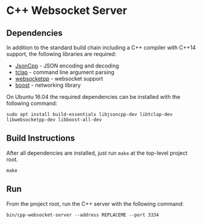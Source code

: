 # C++ Websocket Server

## Dependencies

In addition to the standard build chain including a C++ compiler with C++14 support, the following libraries are required:

* [JsonCpp](https://github.com/open-source-parsers/jsoncpp) - JSON encoding and decoding
* [tclap](http://tclap.sourceforge.net/) - command line argument parsing
* [websocketpp](https://github.com/zaphoyd/websocketpp) - websocket support
* [boost](http://www.boost.org/) - networking library

On Ubuntu 16.04 the required dependencies can be installed with the following command:

```
sudo apt install build-essentials libjsoncpp-dev libtclap-dev libwebsocketpp-dev libboost-all-dev
```

## Build Instructions

After all dependencies are installed, just run `make` at the top-level project root.

```
make
```

## Run

From the project root, run the C++ server with the following command:

```
bin/cpp-websocket-server --address REPLACEME --port 3334
```
